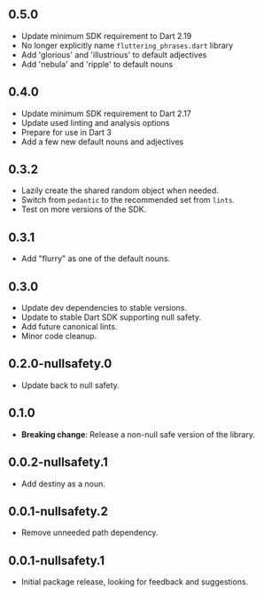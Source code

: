 ## 0.5.0

- Update minimum SDK requirement to Dart 2.19
- No longer explicitly name `fluttering_phrases.dart` library
- Add 'glorious' and 'illustrious' to default adjectives
- Add 'nebula' and 'ripple' to default nouns

## 0.4.0

- Update minimum SDK requirement to Dart 2.17
- Update used linting and analysis options
- Prepare for use in Dart 3
- Add a few new default nouns and adjectives

## 0.3.2

- Lazily create the shared random object when needed.
- Switch from `pedantic` to the recommended set from `lints`.
- Test on more versions of the SDK.

## 0.3.1

- Add "flurry" as one of the default nouns.

## 0.3.0

- Update dev dependencies to stable versions.
- Update to stable Dart SDK supporting null safety.
- Add future canonical lints.
- Minor code cleanup.

## 0.2.0-nullsafety.0

- Update back to null safety.

## 0.1.0

- **Breaking change**: Release a non-null safe version of the library.

## 0.0.2-nullsafety.1

- Add destiny as a noun.

## 0.0.1-nullsafety.2

- Remove unneeded path dependency.

## 0.0.1-nullsafety.1

- Initial package release, looking for feedback and suggestions.

